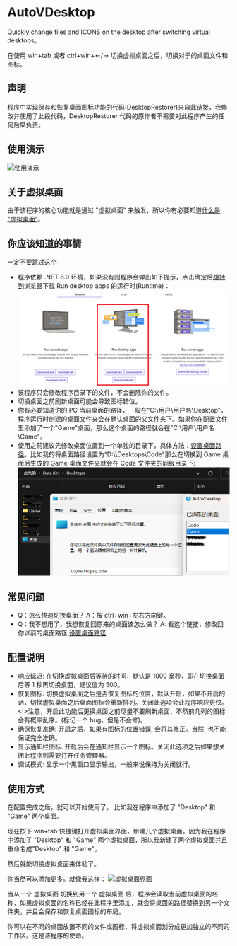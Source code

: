 # AutoVDesktop

Quickly change files and ICONS on the desktop after switching virtual desktops。

在使用 win+tab 或者 ctrl+win+←/→ 切换虚拟桌面之后，切换对于的桌面文件和图标。

## 声明

程序中实现保存和恢复桌面图标功能的代码(DesktopRestorer)来自[此链接](https://www.codeproject.com/Articles/639486/Save-and-Restore-Icon-Positions-on-Desktop?msg=5864404#xx5864404xx)，我修改并使用了此段代码，DesktopRestorer 代码的原作者不需要对此程序产生的任何后果负责。

## 使用演示

![使用演示](https://raw.githubusercontent.com/HumXC/AutoVDesktop/main/Readme/demo.gif)

## 关于虚拟桌面

由于该程序的核心功能就是通过 "虚拟桌面" 来触发，所以你有必要知道[什么是 "虚拟桌面"](https://sspai.com/post/45594)。

## 你应该知道的事情

一定不要跳过这个

-   程序依赖 .NET 6.0 环境，如果没有则程序会弹出如下提示，点击确定后[跳转到](https://dotnet.microsoft.com/zh-cn/download/dotnet/6.0/runtime?cid=getdotnetcore)浏览器下载 Run desktop apps 的运行时(Runtime)：
    ![.NET6下载页](https://raw.githubusercontent.com/HumXC/AutoVDesktop/main/Readme/dotNET6_download_page.png)
-   该程序只会修改程序目录下的文件，不会删除你的文件。
-   切换桌面之前刷新桌面可能会导致图标错位。
-   你有必要知道你的 PC 当前桌面的路径，一般在"C:\用户\用户名\Desktop"，程序运行时创建的桌面文件夹会在默认桌面的父文件夹下。如果你在配置文件里添加了一个"Game"桌面，那么这个桌面的路径就会在"C:\用户\用户名\Game"。
-   使用之前建议先修改桌面位置到一个单独的目录下，具体方法：[设置桌面路径](https://zhuanlan.zhihu.com/p/78243921)。比如我的将桌面路径设置为“D:\\\\Desktops\Code"那么在切换到 Game 桌面后生成的 Game 桌面文件夹就会在 Code 文件夹的同级目录下:
    ![设置桌面位置](https://raw.githubusercontent.com/HumXC/AutoVDesktop/main/Readme/setting_desktop_path.png)

## 常见问题

-   Q：怎么快速切换桌面？
    A：按 ctrl+win+左右方向键。
-   Q：我不想用了，我想恢复回原来的桌面该怎么做？
    A: 看这个链接，修改回你以前的桌面路径 [设置桌面路径](https://zhuanlan.zhihu.com/p/78243921)

## 配置说明

-   响应延迟: 在切换虚拟桌面后等待的时间，默认是 1000 毫秒，即在切换桌面后等 1 秒再切换桌面，建议值为 500。
-   恢复图标: 切换虚拟桌面之后是否恢复图标的位置，默认开启，如果不开启的话，切换虚拟桌面之后桌面图标会重新排列。关闭此选项会让程序响应更快。<!>注意，开启此功能后更换桌面之前尽量不要刷新桌面，不然前几列的图标会有概率乱序。(标记一个 bug，但是不会修)。
-   确保恢复准确: 开启之后，如果有图标的位置错误, 会将其修正。当然, 也不能保证完全准确。
-   显示通知栏图标: 开启后会在通知栏显示一个图标。关闭此选项之后如果想关闭此程序则需要打开任务管理器。
-   调试模式: 显示一个黑窗口显示输出，一般来说保持为关闭就行。

## 使用方式

在配置完成之后，就可以开始使用了。
比如我在程序中添加了 "Desktop" 和 "Game" 两个桌面。

现在按下 win+tab 快捷键打开虚拟桌面界面，新建几个虚拟桌面。因为我在程序中添加了 "Desktop" 和 "Game" 两个虚拟桌面，所以我新建了两个虚拟桌面并且重命名成"Desktop" 和 "Game"。

然后就能切换虚拟桌面来体验了。

你当然可以添加更多。就像我这样：
![虚拟桌面界面](https://files.catbox.moe/6dvers.png)

当从一个 虚拟桌面 切换到另一个 虚拟桌面 后，程序会读取当前虚拟桌面的名称，如果虚拟桌面的名称已经在此程序里添加，就会将桌面的路径替换到另一个文件夹。并且会保存和恢复桌面图标的布局。

你可以在不同的桌面放置不同的文件或图标，将虚拟桌面划分成更加独立的不同的工作区。这是该程序的使命。
